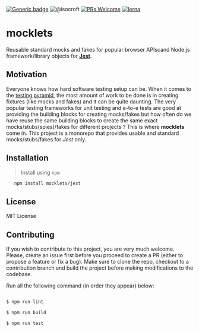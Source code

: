 [![Generic badge](https://img.shields.io/badge/Jest-Yes-lightgreen.svg)](https://shields.io/) ![@isocroft](https://img.shields.io/badge/@isocroft-CodeSplinta-blue) [![PRs Welcome](https://img.shields.io/badge/PRs-welcome-brightgreen.svg?style=flat-square)](http://makeapullrequest.com) [![lerna](https://img.shields.io/badge/maintained%20with-lerna-cc00ff.svg)](https://lerna.js.org/)

# mocklets

Reusable standard mocks and fakes for popular browser APIscand Node.js framework/library objects for [**Jest**](https://jestjs.io/).

## Motivation

Everyone knows how hard software testing setup can be. When it comes to the [testing pyramid](https://www.perfecto.io/blog/testing-pyramid), the most amount of work to be done is in creating fixtures (like mocks and fakes) and it can be quite daunting. The very popular testing frameworks for unit testing and e-to-e tests are good at providing the building blocks for creating mocks/fakes but how often do we have reuse the same building blocks to create the same exact mocks/stubs(spies)/fakes for different projects ? This is where **mocklets** come in. This project is a monorepo that provides usable and standard mocks/stubs/fakes for _Jest_ only.

## Installation
>Install using `npm`

```bash
   npm install mocklets/jest
```


## License

MIT License

## Contributing

If you wish to contribute to this project, you are very much welcome. Please, create an issue first before you proceed to create a PR (either to propose a feature or fix a bug). Make sure to clone the repo, checkout to a contribution branch and build the project before making modifications to the codebase.

Run all the following command (in order they appear) below:

```bash

$ npm run lint

$ npm run build

$ npm run test
```

